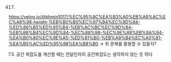417.
https://velog.io/@khmin1017/%EC%95%8C%EA%B3%A0%EB%A6%AC%EC%A6%98-height-%EB%B0%B0%EC%97%B4%EC%9D%84-%ED%86%B5%ED%95%B4-%EB%AC%BC%EC%9D%84-%EB%8B%B4%EC%9D%84-%EC%88%98-%EC%9E%88%EB%8A%94-%EA%B0%80%EC%9E%A5-%ED%81%B0-%EB%A9%B4%EC%A0%81-%EA%B5%AC%ED%95%98%EA%B8%B0
-> 위 문제를 활용할 수 있을지?

73.
    공간 복잡도를 계산할 때는 전달인자의 공간복잡도는 생각하지 않는 듯 하다 
